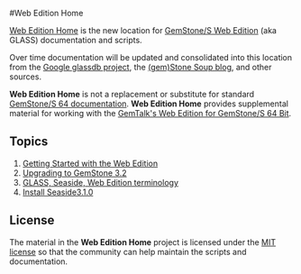 #Web Edition Home

[Web Edition Home][4] is the new location for [GemStone/S Web Edition][3]
(aka GLASS) documentation and scripts. 

Over time documentation will be updated and 
consolidated into this location from the [Google glassdb project][1], the 
[(gem)Stone Soup blog][2], and other sources.

**Web Edition Home** is not a replacement or substitute for standard [GemStone/S 64 
documentation][6]. **Web Edition Home** provides supplemental material for working
with the [GemTalk's Web Edition for GemStone/S 64 Bit][7].

## Topics
1. [Getting Started with the Web Edition](docs/install/gettingStartedWithWebEdition.md)
2. [Upgrading to GemStone 3.2](docs/upgrade/upgradeToGemStone3.2.md)
3. [GLASS, Seaside, Web Edition terminology](docs/terminology.md)
4. [Install Seaside3.1.0](install/installSeaside3.1.md)

## License
The material in the **Web Edition Home** project is licensed under the 
[MIT license](license.txt) so that the community can help maintain the scripts and 
documentation.

[1]: http://code.google.com/p/glassdb/
[2]: http://gemstonesoup.wordpress.com/
[3]: http://gemtalksystems.com/index.php/community/community-for-glass-seaside/
[4]: https://github.com/glassdb/webEditionHome
[6]: http://gemtalksystems.com/index.php/community/gss-support/documentation/gs64/
[7]: http://gemtalksystems.com/index.php/products/glass-seaside/
